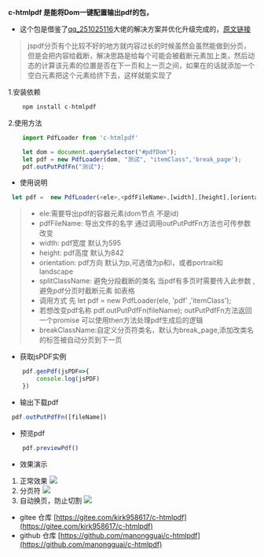 



**c-htmlpdf 是能将Dom一键配置输出pdf的包，**

* 这个包是借鉴了[qq_251025116](https://blog.csdn.net/qq_24882601?type=blog)大佬的解决方案并优化升级完成的，[原文链接](https://blog.csdn.net/qq_24882601/article/details/123863353?ops_request_misc=&request_id=&biz_id=102&utm_term=html%E8%BD%ACpdf%E5%88%86%E9%A1%B5%E9%97%AE%E9%A2%98%E7%BB%88%E6%9E%81%E8%A7%A3%E5%86%B3%E6%96%B9%E6%A1%88%20c-htmlpdf&utm_medium=distribute.pc_search_result.none-task-blog-2~all~sobaiduweb~default-0-123863353.nonecase&spm=1018.2226.3001.4187)

> jspdf分页有个比较不好的地方就内容过长的时候虽然会虽然能做到分页，但是会把内容给截断，解决思路是给每个可能会被截断元素加上类，然后动态的计算该元素的位置是否在下一页和上一页之间，如果在的话就添加一个空白元素把这个元素给挤下去，这样就能实现了

1.安装依赖
```js
    npm install c-htmlpdf

```
2.使用方法
```js
    import PdfLoader from 'c-htmlpdf'

    let dom = document.querySelector("#pdfDom");
    let pdf = new PdfLoader(dom, "测试", "itemClass",'break_page');
    pdf.outPutPdfFn("测试");
```
* 使用说明

```js 
 let pdf =  new PdfLoader(<ele>,<pdfFileName>,[width],[height],[orientation],[splitClassName],[breakClassName])
```
>  * ele:需要导出pdf的容器元素(dom节点 不是id)
> * pdfFileName: 导出文件的名字 通过调用outPutPdfFn方法也可传参数改变
> * width: pdf宽度 默认为595
> * height: pdf高度 默认为842
> * orientation: pdf方向 默认为p,可选值为p和l，或者portrait和landscape
> * splitClassName: 避免分段截断的类名 当pdf有多页时需要传入此参数 , 避免pdf分页时截断元素  如表格<tr class="itemClass"></tr>
> * 调用方式 先 let pdf = new PdfLoader(ele, 'pdf' ,'itemClass');
> * 若想改变pdf名称 pdf.outPutPdfFn(fileName);  outPutPdfFn方法返回一个promise 可以使用then方法处理pdf生成后的逻辑
> *  breakClassName:自定义分页符类名，默认为break_page,添加改类名的标签被自动分页到下一页

* 获取jsPDF实例
```js
    pdf.genPdf(jsPDF=>{
        console.log(jsPDF)
    })
```

* 输出下载pdf
```js
 pdf.outPutPdfFn([fileName]) 
```
* 预览pdf
```js
    pdf.previewPdf()
```
 * 效果演示
1. 正常效果
![](https://img-blog.csdnimg.cn/img_convert/a4b60e448db39a4d067e76a6ae40dbbb.png)
2. 分页符
![](https://img-blog.csdnimg.cn/img_convert/74b856a7cb255d10670f4665250fcb18.png)
3. 自动换页，防止切割
![](https://img-blog.csdnimg.cn/img_convert/8037086b976b24b52a99c89690d0650b.png)

* gitee 仓库 
[https://gitee.com/kirk958617/c-htmlpdf](https://gitee.com/kirk958617/c-htmlpdf)
* github 仓库 
[https://github.com/manongguai/c-htmlpdf](https://github.com/manongguai/c-htmlpdf)


